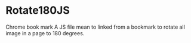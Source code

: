Rotate180JS
===========

Chrome book mark
A JS file mean to linked from a bookmark to rotate all image in a page to 180 degrees.
